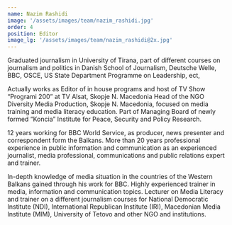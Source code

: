```yaml
---
name: Nazim Rashidi
image: '/assets/images/team/nazim_rashidi.jpg'
order: 4
position: Editor
image_lg: '/assets/images/team/nazim_rashidi@2x.jpg'
---
```


Graduated journalism in University of Tirana, part of different courses on journalism and politics in Danish School of Journalism, Deutsche Welle, BBC, OSCE, US State Department Programme on Leadership, ect,

Actually works as Editor of in house programs and host of TV Show “Programi 200” at TV Alsat, Skopje N. Macedonia
Head of the NGO Diversity Media Production, Skopje N. Macedonia, focused on media training and media literacy education.
Part of Managing Board of newly formed “Koncia” Institute for Peace, Security and Policy Research. 

12 years working for BBC World Service, as producer, news presenter and correspondent form the Balkans.  More than 20 years professional experience in public information and communication as an experienced journalist, media professional, communications and public relations expert and trainer.

In-depth knowledge of media situation in the countries of the Western Balkans gained through his work for BBC. 
Highly experienced trainer in media, information and communication topics. Lecturer on Media Literacy and trainer on a different journalism courses for National Democratic Institute (NDI), International Republican Institute (IRI), Macedonian Media Institute (MIM), University of Tetovo and other NGO and institutions.
